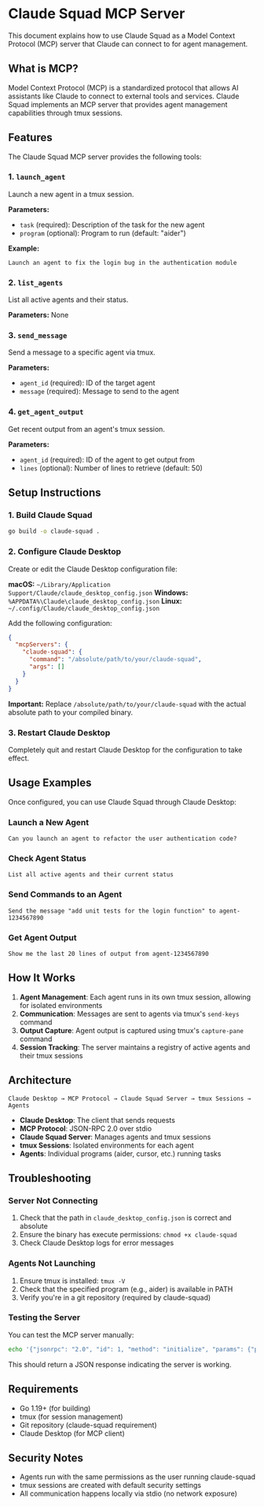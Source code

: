 # Claude Squad MCP Server

This document explains how to use Claude Squad as a Model Context Protocol (MCP) server that Claude can connect to for agent management.

## What is MCP?

Model Context Protocol (MCP) is a standardized protocol that allows AI assistants like Claude to connect to external tools and services. Claude Squad implements an MCP server that provides agent management capabilities through tmux sessions.

## Features

The Claude Squad MCP server provides the following tools:

### 1. `launch_agent`
Launch a new agent in a tmux session.

**Parameters:**
- `task` (required): Description of the task for the new agent
- `program` (optional): Program to run (default: "aider")

**Example:**
```
Launch an agent to fix the login bug in the authentication module
```

### 2. `list_agents`
List all active agents and their status.

**Parameters:** None

### 3. `send_message`
Send a message to a specific agent via tmux.

**Parameters:**
- `agent_id` (required): ID of the target agent
- `message` (required): Message to send to the agent

### 4. `get_agent_output`
Get recent output from an agent's tmux session.

**Parameters:**
- `agent_id` (required): ID of the agent to get output from
- `lines` (optional): Number of lines to retrieve (default: 50)

## Setup Instructions

### 1. Build Claude Squad

```bash
go build -o claude-squad .
```

### 2. Configure Claude Desktop

Create or edit the Claude Desktop configuration file:

**macOS:** `~/Library/Application Support/Claude/claude_desktop_config.json`
**Windows:** `%APPDATA%\Claude\claude_desktop_config.json`
**Linux:** `~/.config/Claude/claude_desktop_config.json`

Add the following configuration:

```json
{
  "mcpServers": {
    "claude-squad": {
      "command": "/absolute/path/to/your/claude-squad",
      "args": []
    }
  }
}
```

**Important:** Replace `/absolute/path/to/your/claude-squad` with the actual absolute path to your compiled binary.

### 3. Restart Claude Desktop

Completely quit and restart Claude Desktop for the configuration to take effect.

## Usage Examples

Once configured, you can use Claude Squad through Claude Desktop:

### Launch a New Agent
```
Can you launch an agent to refactor the user authentication code?
```

### Check Agent Status
```
List all active agents and their current status
```

### Send Commands to an Agent
```
Send the message "add unit tests for the login function" to agent-1234567890
```

### Get Agent Output
```
Show me the last 20 lines of output from agent-1234567890
```

## How It Works

1. **Agent Management**: Each agent runs in its own tmux session, allowing for isolated environments
2. **Communication**: Messages are sent to agents via tmux's `send-keys` command
3. **Output Capture**: Agent output is captured using tmux's `capture-pane` command
4. **Session Tracking**: The server maintains a registry of active agents and their tmux sessions

## Architecture

```
Claude Desktop → MCP Protocol → Claude Squad Server → tmux Sessions → Agents
```

- **Claude Desktop**: The client that sends requests
- **MCP Protocol**: JSON-RPC 2.0 over stdio
- **Claude Squad Server**: Manages agents and tmux sessions
- **tmux Sessions**: Isolated environments for each agent
- **Agents**: Individual programs (aider, cursor, etc.) running tasks

## Troubleshooting

### Server Not Connecting
1. Check that the path in `claude_desktop_config.json` is correct and absolute
2. Ensure the binary has execute permissions: `chmod +x claude-squad`
3. Check Claude Desktop logs for error messages

### Agents Not Launching
1. Ensure tmux is installed: `tmux -V`
2. Check that the specified program (e.g., aider) is available in PATH
3. Verify you're in a git repository (required by claude-squad)

### Testing the Server
You can test the MCP server manually:

```bash
echo '{"jsonrpc": "2.0", "id": 1, "method": "initialize", "params": {"protocolVersion": "2024-11-05", "capabilities": {}, "clientInfo": {"name": "test-client", "version": "1.0.0"}}}' | ./claude-squad
```

This should return a JSON response indicating the server is working.

## Requirements

- Go 1.19+ (for building)
- tmux (for session management)
- Git repository (claude-squad requirement)
- Claude Desktop (for MCP client)

## Security Notes

- Agents run with the same permissions as the user running claude-squad
- tmux sessions are created with default security settings
- All communication happens locally via stdio (no network exposure)
